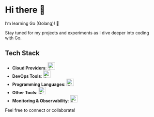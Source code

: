 # Hi there 👋  

I’m learning Go (Golang)! 🚀  

Stay tuned for my projects and experiments as I dive deeper into coding with Go.  

## Tech Stack  
- **Cloud Providers**: <img src="https://skillicons.dev/icons?i=aws,gcp" alt="AWS, GCP" width="24">  
- **DevOps Tools**: <img src="https://skillicons.dev/icons?i=terraform,elk,ansible,jenkins" alt="Terraform, ELK Stack, Ansible, Jenkins" width="24">  
- **Programming Languages**: <img src="https://skillicons.dev/icons?i=go,js,ts,php,python" alt="Go, JavaScript, TypeScript, PHP, Python" width="24">  
- **Other Tools**: <img src="https://skillicons.dev/icons?i=docker,kubernetes,cicd,gitops" alt="Docker, Kubernetes, CI/CD, GitOps" width="24">  
- **Monitoring & Observability**: <img src="https://skillicons.dev/icons?i=prometheus,grafana,elk" alt="Prometheus, Grafana, ELK Stack" width="24">  

Feel free to connect or collaborate!  
